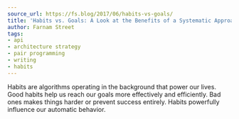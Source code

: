 ```yaml
---
source_url: https://fs.blog/2017/06/habits-vs-goals/
title: 'Habits vs. Goals: A Look at the Benefits of a Systematic Approach to Life'
author: Farnam Street
tags:
- api
- architecture strategy
- pair programming
- writing
- habits
---
```


Habits are algorithms operating in the background that power our lives. Good habits help us reach our goals more effectively and efficiently. Bad ones makes things harder or prevent success entirely. Habits powerfully influence our automatic behavior.
